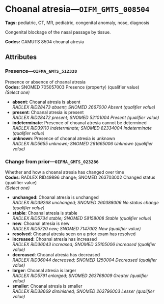 # Choanal atresia—`OIFM_GMTS_008504`

**Tags:** pediatric, CT, MR, pediatric, congenital anomaly, nose, diagnosis

Congenital blockage of the nasal passage by tissue.

**Codes:** GAMUTS 8504 choanal atresia

## Attributes

### Presence—`OIFMA_GMTS_512338`

Presence or absence of choanal atresia  
**Codes**: SNOMED 705057003 Presence (property) (qualifier value)  
*(Select one)*

- **absent**: Choanal atresia is absent  
_RADLEX RID28473 absent; SNOMED 2667000 Absent (qualifier value)_
- **present**: Choanal atresia is present  
_RADLEX RID28472 present; SNOMED 52101004 Present (qualifier value)_
- **indeterminate**: Presence of choanal atresia cannot be determined  
_RADLEX RID39110 indeterminate; SNOMED 82334004 Indeterminate (qualifier value)_
- **unknown**: Presence of choanal atresia is unknown  
_RADLEX RID5655 unknown; SNOMED 261665006 Unknown (qualifier value)_

### Change from prior—`OIFMA_GMTS_023286`

Whether and how a choanal atresia has changed over time  
**Codes**: RADLEX RID49896 change; SNOMED 263703002 Changed status (qualifier value)  
*(Select one)*

- **unchanged**: Choanal atresia is unchanged  
_RADLEX RID39268 unchanged; SNOMED 260388006 No status change (qualifier value)_
- **stable**: Choanal atresia is stable  
_RADLEX RID5734 stable; SNOMED 58158008 Stable (qualifier value)_
- **new**: Choanal atresia is new  
_RADLEX RID5720 new; SNOMED 7147002 New (qualifier value)_
- **resolved**: Choanal atresia seen on a prior exam has resolved  
- **increased**: Choanal atresia has increased  
_RADLEX RID36043 increased; SNOMED 35105006 Increased (qualifier value)_
- **decreased**: Choanal atresia has decreased  
_RADLEX RID36044 decreased; SNOMED 1250004 Decreased (qualifier value)_
- **larger**: Choanal atresia is larger  
_RADLEX RID5791 enlarged; SNOMED 263768009 Greater (qualifier value)_
- **smaller**: Choanal atresia is smaller  
_RADLEX RID38669 diminished; SNOMED 263796003 Lesser (qualifier value)_